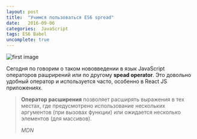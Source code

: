 ```yaml
---
layout: post
title:  "Учимся пользоваться ES6 spread"
date:   2016-09-06
categories:  JavaScript
tags: ES6 Babel
uncomplete: true
---
```


![first image](http://s018.radikal.ru/i502/1609/8f/48b18529d537.jpg)

Сегодня по говорим о таком нововведении в язык JavaScript операторов рашрирений или по другому **spead operator**. 
Это довольно удобный оператор и используется часто, особенно в React JS приложениях. 

>**Оператор расширения** позволяет расширять выражения в тех местах, где предусмотрено использование 
>нескольких аргументов (при вызовах функции) или ожидается несколько элементов (для массивов).
>
>*MDN*


